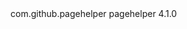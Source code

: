 <dependency>
      <groupId>com.github.pagehelper</groupId>
      <artifactId>pagehelper</artifactId>
      <version>4.1.0</version>
    </dependency>
